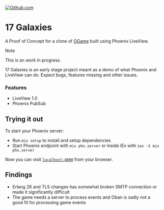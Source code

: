 [![Github.com](https://github.com/goncalotomas/17galaxies/actions/workflows/ci.yml/badge.svg)](https://github.com/goncalotomas/17galaxies/actions)

# 17 Galaxies

A Proof of Concept for a clone of [OGame](https://lobby.ogame.gameforge.com/) built using Phoenix LiveView.

> [!NOTE]
> This is an work in progress.
>
> 17 Galaxies is an early stage project meant as a demo of what Phoenix and LiveView can do.
> Expect bugs, features missing and other issues.

### Features

- LiveView 1.0
- Phoenix PubSub

## Trying it out

To start your Phoenix server:

- Run `mix setup` to install and setup dependencies
- Start Phoenix endpoint with `mix phx.server` or inside IEx with `iex -S mix phx.server`

Now you can visit [`localhost:4000`](http://localhost:4000) from your browser.

## Findings

- Erlang 26 and TLS changes has somewhat broken SMTP connection or made it significantly difficult
- The game needs a server to process events and Oban is sadly not a good fit for processing game events
